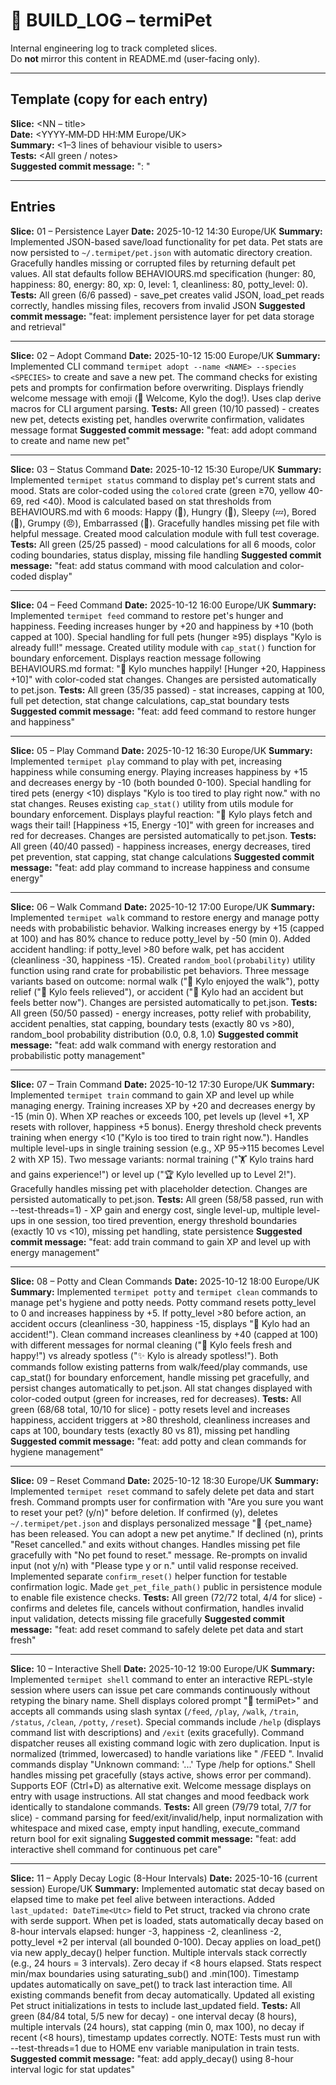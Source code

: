 # 🧾 BUILD_LOG – termiPet

Internal engineering log to track completed slices.  
Do **not** mirror this content in README.md (user-facing only).

---

## Template (copy for each entry)
**Slice:** <NN – title>  
**Date:** <YYYY‑MM‑DD HH:MM Europe/UK>  
**Summary:** <1–3 lines of behaviour visible to users>  
**Tests:** <All green / notes>  
**Suggested commit message:** "<NN>: <imperative description>"

---

## Entries

**Slice:** 01 – Persistence Layer
**Date:** 2025-10-12 14:30 Europe/UK
**Summary:** Implemented JSON-based save/load functionality for pet data. Pet stats are now persisted to `~/.termipet/pet.json` with automatic directory creation. Gracefully handles missing or corrupted files by returning default pet values. All stat defaults follow BEHAVIOURS.md specification (hunger: 80, happiness: 80, energy: 80, xp: 0, level: 1, cleanliness: 80, potty_level: 0).
**Tests:** All green (6/6 passed) - save_pet creates valid JSON, load_pet reads correctly, handles missing files, recovers from invalid JSON
**Suggested commit message:** "feat: implement persistence layer for pet data storage and retrieval"

---

**Slice:** 02 – Adopt Command
**Date:** 2025-10-12 15:00 Europe/UK
**Summary:** Implemented CLI command `termipet adopt --name <NAME> --species <SPECIES>` to create and save a new pet. The command checks for existing pets and prompts for confirmation before overwriting. Displays friendly welcome message with emoji (🐾 Welcome, Kylo the dog!). Uses clap derive macros for CLI argument parsing.
**Tests:** All green (10/10 passed) - creates new pet, detects existing pet, handles overwrite confirmation, validates message format
**Suggested commit message:** "feat: add adopt command to create and name new pet"

---

**Slice:** 03 – Status Command
**Date:** 2025-10-12 15:30 Europe/UK
**Summary:** Implemented `termipet status` command to display pet's current stats and mood. Stats are color-coded using the `colored` crate (green ≥70, yellow 40-69, red <40). Mood is calculated based on stat thresholds from BEHAVIOURS.md with 6 moods: Happy (🐾), Hungry (🍖), Sleepy (💤), Bored (🎾), Grumpy (😠), Embarrassed (💩). Gracefully handles missing pet file with helpful message. Created mood calculation module with full test coverage.
**Tests:** All green (25/25 passed) - mood calculations for all 6 moods, color coding boundaries, status display, missing file handling
**Suggested commit message:** "feat: add status command with mood calculation and color-coded display"

---

**Slice:** 04 – Feed Command
**Date:** 2025-10-12 16:00 Europe/UK
**Summary:** Implemented `termipet feed` command to restore pet's hunger and happiness. Feeding increases hunger by +20 and happiness by +10 (both capped at 100). Special handling for full pets (hunger ≥95) displays "Kylo is already full!" message. Created utility module with `cap_stat()` function for boundary enforcement. Displays reaction message following BEHAVIOURS.md format: "🍖 Kylo munches happily! [Hunger +20, Happiness +10]" with color-coded stat changes. Changes are persisted automatically to pet.json.
**Tests:** All green (35/35 passed) - stat increases, capping at 100, full pet detection, stat change calculations, cap_stat boundary tests
**Suggested commit message:** "feat: add feed command to restore hunger and happiness"

---

**Slice:** 05 – Play Command
**Date:** 2025-10-12 16:30 Europe/UK
**Summary:** Implemented `termipet play` command to play with pet, increasing happiness while consuming energy. Playing increases happiness by +15 and decreases energy by -10 (both bounded 0-100). Special handling for tired pets (energy <10) displays "Kylo is too tired to play right now." with no stat changes. Reuses existing `cap_stat()` utility from utils module for boundary enforcement. Displays playful reaction: "🎾 Kylo plays fetch and wags their tail! [Happiness +15, Energy -10]" with green for increases and red for decreases. Changes are persisted automatically to pet.json.
**Tests:** All green (40/40 passed) - happiness increases, energy decreases, tired pet prevention, stat capping, stat change calculations
**Suggested commit message:** "feat: add play command to increase happiness and consume energy"

---

**Slice:** 06 – Walk Command
**Date:** 2025-10-12 17:00 Europe/UK
**Summary:** Implemented `termipet walk` command to restore energy and manage potty needs with probabilistic behavior. Walking increases energy by +15 (capped at 100) and has 80% chance to reduce potty_level by -50 (min 0). Added accident handling: if potty_level >80 before walk, pet has accident (cleanliness -30, happiness -15). Created `random_bool(probability)` utility function using rand crate for probabilistic pet behaviors. Three message variants based on outcome: normal walk ("🚶 Kylo enjoyed the walk"), potty relief ("🚶 Kylo feels relieved"), or accident ("💩 Kylo had an accident but feels better now"). Changes are persisted automatically to pet.json.
**Tests:** All green (50/50 passed) - energy increases, potty relief with probability, accident penalties, stat capping, boundary tests (exactly 80 vs >80), random_bool probability distribution (0.0, 0.8, 1.0)
**Suggested commit message:** "feat: add walk command with energy restoration and probabilistic potty management"

---

**Slice:** 07 – Train Command
**Date:** 2025-10-12 17:30 Europe/UK
**Summary:** Implemented `termipet train` command to gain XP and level up while managing energy. Training increases XP by +20 and decreases energy by -15 (min 0). When XP reaches or exceeds 100, pet levels up (level +1, XP resets with rollover, happiness +5 bonus). Energy threshold check prevents training when energy <10 ("Kylo is too tired to train right now."). Handles multiple level-ups in single training session (e.g., XP 95→115 becomes Level 2 with XP 15). Two message variants: normal training ("🏋️ Kylo trains hard and gains experience!") or level up ("🏆 Kylo levelled up to Level 2!"). Gracefully handles missing pet with placeholder detection. Changes are persisted automatically to pet.json.
**Tests:** All green (58/58 passed, run with --test-threads=1) - XP gain and energy cost, single level-up, multiple level-ups in one session, too tired prevention, energy threshold boundaries (exactly 10 vs <10), missing pet handling, state persistence
**Suggested commit message:** "feat: add train command to gain XP and level up with energy management"

---

**Slice:** 08 – Potty and Clean Commands
**Date:** 2025-10-12 18:00 Europe/UK
**Summary:** Implemented `termipet potty` and `termipet clean` commands to manage pet's hygiene and potty needs. Potty command resets potty_level to 0 and increases happiness by +5. If potty_level >80 before action, an accident occurs (cleanliness -30, happiness -15, displays "💩 Kylo had an accident!"). Clean command increases cleanliness by +40 (capped at 100) with different messages for normal cleaning ("🧼 Kylo feels fresh and happy!") vs already spotless ("✨ Kylo is already spotless!"). Both commands follow existing patterns from walk/feed/play commands, use cap_stat() for boundary enforcement, handle missing pet gracefully, and persist changes automatically to pet.json. All stat changes displayed with color-coded output (green for increases, red for decreases).
**Tests:** All green (68/68 total, 10/10 for slice) - potty resets level and increases happiness, accident triggers at >80 threshold, cleanliness increases and caps at 100, boundary tests (exactly 80 vs 81), missing pet handling
**Suggested commit message:** "feat: add potty and clean commands for hygiene management"

---

**Slice:** 09 – Reset Command
**Date:** 2025-10-12 18:30 Europe/UK
**Summary:** Implemented `termipet reset` command to safely delete pet data and start fresh. Command prompts user for confirmation with "Are you sure you want to reset your pet? (y/n)" before deletion. If confirmed (y), deletes `~/.termipet/pet.json` and displays personalized message "🐾 {pet_name} has been released. You can adopt a new pet anytime." If declined (n), prints "Reset cancelled." and exits without changes. Handles missing pet file gracefully with "No pet found to reset." message. Re-prompts on invalid input (not y/n) with "Please type y or n." until valid response received. Implemented separate `confirm_reset()` helper function for testable confirmation logic. Made `get_pet_file_path()` public in persistence module to enable file existence checks.
**Tests:** All green (72/72 total, 4/4 for slice) - confirms and deletes file, cancels without confirmation, handles invalid input validation, detects missing file gracefully
**Suggested commit message:** "feat: add reset command to safely delete pet data and start fresh"

---

**Slice:** 10 – Interactive Shell
**Date:** 2025-10-12 19:00 Europe/UK
**Summary:** Implemented `termipet shell` command to enter an interactive REPL-style session where users can issue pet care commands continuously without retyping the binary name. Shell displays colored prompt "🐾 termiPet>" and accepts all commands using slash syntax (`/feed`, `/play`, `/walk`, `/train`, `/status`, `/clean`, `/potty`, `/reset`). Special commands include `/help` (displays command list with descriptions) and `/exit` (exits gracefully). Command dispatcher reuses all existing command logic with zero duplication. Input is normalized (trimmed, lowercased) to handle variations like "  /FEED  ". Invalid commands display "Unknown command: '...' Type /help for options." Shell handles missing pet gracefully (stays active, shows error per command). Supports EOF (Ctrl+D) as alternative exit. Welcome message displays on entry with usage instructions. All stat changes and mood feedback work identically to standalone commands.
**Tests:** All green (79/79 total, 7/7 for slice) - command parsing for feed/exit/invalid/help, input normalization with whitespace and mixed case, empty input handling, execute_command return bool for exit signaling
**Suggested commit message:** "feat: add interactive shell command for continuous pet care"

---

**Slice:** 11 – Apply Decay Logic (8-Hour Intervals)
**Date:** 2025-10-16 (current session) Europe/UK
**Summary:** Implemented automatic stat decay based on elapsed time to make pet feel alive between interactions. Added `last_updated: DateTime<Utc>` field to Pet struct, tracked via chrono crate with serde support. When pet is loaded, stats automatically decay based on 8-hour intervals elapsed: hunger -3, happiness -2, cleanliness -2, potty_level +2 per interval (all bounded 0-100). Decay applies on load_pet() via new apply_decay() helper function. Multiple intervals stack correctly (e.g., 24 hours = 3 intervals). Zero decay if <8 hours elapsed. Stats respect min/max boundaries using saturating_sub() and .min(100). Timestamp updates automatically on save_pet() to track last interaction time. All existing commands benefit from decay automatically. Updated all existing Pet struct initializations in tests to include last_updated field.
**Tests:** All green (84/84 total, 5/5 new for decay) - one interval decay (8 hours), multiple intervals (24 hours), stat capping (min 0, max 100), no decay if recent (<8 hours), timestamp updates correctly. NOTE: Tests must run with --test-threads=1 due to HOME env variable manipulation in train tests.
**Suggested commit message:** "feat: add apply_decay() using 8-hour interval logic for stat updates"
